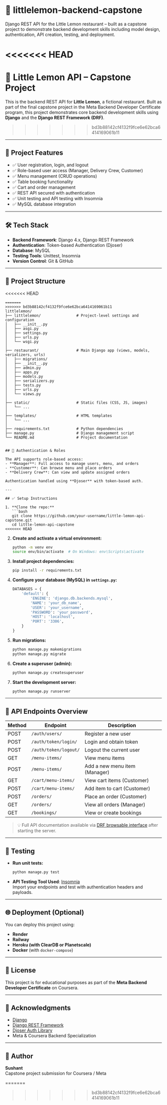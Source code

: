 
# 🍋 littlelemon-backend-capstone

Django REST API for the Little Lemon restaurant – built as a capstone project to demonstrate backend development skills including model design, authentication, API creation, testing, and deployment.

<<<<<<< HEAD
=======
# 🍋 Little Lemon API – Capstone Project

This is the backend REST API for **Little Lemon**, a fictional restaurant. Built as part of the final capstone project in the Meta Backend Developer Certificate program, this project demonstrates core backend development skills using **Django** and the **Django REST Framework (DRF)**.

>>>>>>> bd3b88142cf4132f9fce6e62bca6414169061b11
---

## 🚀 Project Features

- ✅ User registration, login, and logout
- ✅ Role-based user access (Manager, Delivery Crew, Customer)
- ✅ Menu management (CRUD operations)
- ✅ Table booking functionality
- ✅ Cart and order management
- ✅ REST API secured with authentication
- ✅ Unit testing and API testing with Insomnia
- ✅ MySQL database integration

---

## 🛠️ Tech Stack

- **Backend Framework**: Django 4.x, Django REST Framework
- **Authentication**: Token-based Authentication (Djoser)
- **Database**: MySQL
- **Testing Tools**: Unittest, Insomnia
- **Version Control**: Git & GitHub

---

## 📂 Project Structure

<<<<<<< HEAD
```
=======
>>>>>>> bd3b88142cf4132f9fce6e62bca6414169061b11
littlelemon/
├── littlelemon/                # Project-level settings and configuration
│   ├── __init__.py
│   ├── asgi.py
│   ├── settings.py
│   ├── urls.py
│   └── wsgi.py
│
├── restaurant/                 # Main Django app (views, models, serializers, urls)
│   ├── migrations/
│   ├── __init__.py
│   ├── admin.py
│   ├── apps.py
│   ├── models.py
│   ├── serializers.py
│   ├── tests.py
│   ├── urls.py
│   └── views.py
│
├── static/                     # Static files (CSS, JS, images)
│   └── ...
│
├── templates/                  # HTML templates
│   └── ...
│
├── requirements.txt            # Python dependencies
├── manage.py                   # Django management script
└── README.md                   # Project documentation


## 🔐 Authentication & Roles

The API supports role-based access:
- **Manager**: Full access to manage users, menu, and orders
- **Customer**: Can browse menu and place orders
- **Delivery Crew**: Can view and update assigned orders

Authentication handled using **Djoser** with token-based auth.

---

## ✅ Setup Instructions

1. **Clone the repo:**
   ```bash
   git clone https://github.com/your-username/little-lemon-api-capstone.git
   cd little-lemon-api-capstone
<<<<<<< HEAD
   ```

2. **Create and activate a virtual environment:**
   ```bash
   python -m venv env
   source env/bin/activate  # On Windows: env\Scripts\activate
   ```

3. **Install project dependencies:**
   ```bash
   pip install -r requirements.txt
   ```

4. **Configure your database (MySQL) in `settings.py`:**
   ```python
   DATABASES = {
       'default': {
           'ENGINE': 'django.db.backends.mysql',
           'NAME': 'your_db_name',
           'USER': 'your_username',
           'PASSWORD': 'your_password',
           'HOST': 'localhost',
           'PORT': '3306',
       }
   }
   ```

5. **Run migrations:**
   ```bash
   python manage.py makemigrations
   python manage.py migrate
   ```

6. **Create a superuser (admin):**
   ```bash
   python manage.py createsuperuser
   ```

7. **Start the development server:**
   ```bash
   python manage.py runserver
   ```

---

## 📮 API Endpoints Overview

| Method | Endpoint                     | Description                      |
|--------|------------------------------|----------------------------------|
| POST   | `/auth/users/`               | Register a new user              |
| POST   | `/auth/token/login/`         | Login and obtain token           |
| POST   | `/auth/token/logout/`        | Logout the current user          |
| GET    | `/menu-items/`               | View menu items                  |
| POST   | `/menu-items/`               | Add a new menu item (Manager)    |
| GET    | `/cart/menu-items/`          | View cart items (Customer)       |
| POST   | `/cart/menu-items/`          | Add item to cart (Customer)      |
| POST   | `/orders/`                   | Place an order (Customer)        |
| GET    | `/orders/`                   | View all orders (Manager)        |
| GET    | `/bookings/`                 | View or create bookings          |

> 💡 Full API documentation available via [DRF browsable interface](http://127.0.0.1:8000/) after starting the server.

---

## 🧪 Testing

- **Run unit tests:**
   ```bash
   python manage.py test
   ```

- **API Testing Tool Used**: [Insomnia](https://insomnia.rest/)  
  Import your endpoints and test with authentication headers and payloads.

---

## 🌐 Deployment (Optional)

You can deploy this project using:

- **Render**
- **Railway**
- **Heroku (with ClearDB or Planetscale)**
- **Docker** (with `docker-compose`)

---

## 📌 License

This project is for educational purposes as part of the **Meta Backend Developer Certificate** on Coursera.

---

## 🙌 Acknowledgments

- [Django](https://www.djangoproject.com/)
- [Django REST Framework](https://www.django-rest-framework.org/)
- [Djoser Auth Library](https://djoser.readthedocs.io/)
- Meta & Coursera Backend Specialization

---

## 👤 Author

**Sushant**  
Capstone project submission for Coursera / Meta  

=======
>>>>>>> bd3b88142cf4132f9fce6e62bca6414169061b11
